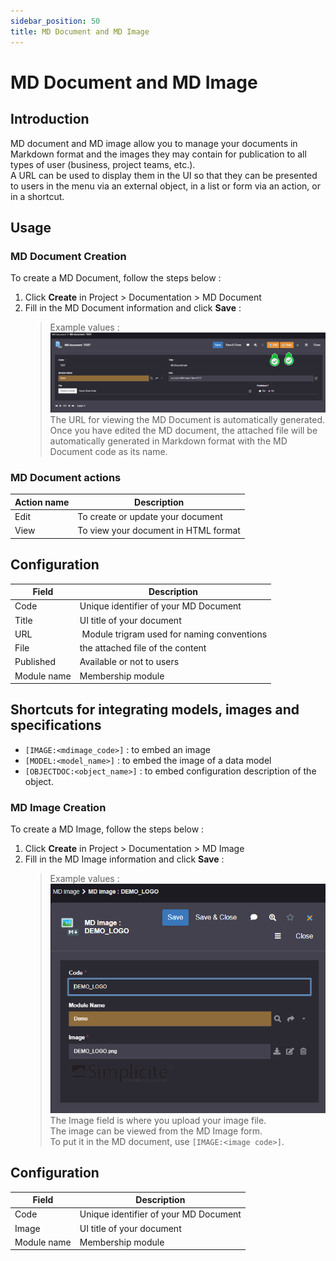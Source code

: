 ```yaml
---
sidebar_position: 50
title: MD Document and MD Image
---
```


# MD Document and MD Image

## Introduction

MD document and MD image allow you to manage your documents in Markdown format and the images they may contain for publication to all types of user (business, project teams, etc.).   
A URL can be used to display them in the UI so that they can be presented to users in the menu via an external object, in a list or form via an action, or in a shortcut. 

## Usage

### MD Document Creation 

To create a MD Document, follow the steps below :
1. Click **Create** in Project > Documentation > MD Document  
2. Fill in the MD Document information and click **Save** :  
    > Example values :  
    ![](img/documentation/MDDocument.png)  
The URL for viewing the MD Document is automatically generated.  
Once you have edited the MD document, the attached file will be automatically generated in Markdown format with the MD Document code as its name.   

### MD Document actions

| Action name | Description |
| ----- | ----------- |
| Edit | To create or update your document |
| View | To view your document in HTML format |

## Configuration 

| Field | Description |
| ----- | ----------- |
| Code | Unique identifier of your MD Document  |
| Title | UI title of your document  |
| URL | Module trigram used for naming conventions |
| File | the attached file of the content |
| Published | Available or not to users |
| Module name  | Membership module |

## Shortcuts for integrating models, images and specifications   
- `[IMAGE:<mdimage_code>]` : to embed an image 
- `[MODEL:<model_name>]` : to embed the image of a data model
- `[OBJECTDOC:<object_name>]` : to embed configuration description of the object. 


### MD Image Creation 

To create a MD Image, follow the steps below :
1. Click **Create** in Project > Documentation > MD Image  
2. Fill in the MD Image information and click **Save** :  
    > Example values :  
    ![](img/documentation/MDImage.png)   
The Image field is where you upload your image file.  
The image can be viewed from the MD Image form.  
To put it in the MD document, use ```[IMAGE:<image code>]```.


## Configuration 

| Field | Description |
| ----- | ----------- |
| Code | Unique identifier of your MD Document  |
| Image| UI title of your document  |
| Module name  | Membership module |  